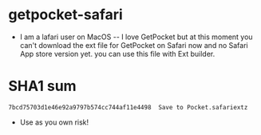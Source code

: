 # getpocket-safari

* I am a lafari user on MacOS -- I love GetPocket but at this moment you can't download the ext file for GetPocket on Safari now and no Safari App store version yet. you can use this file with Ext builder. 

# SHA1 sum
```
7bcd75703d1e46e92a9797b574cc744af11e4498  Save to Pocket.safariextz
```

* Use as you own risk!
